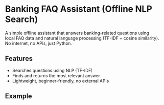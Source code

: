 # Banking FAQ Assistant (Offline NLP Search)

A simple offline assistant that answers banking-related questions using local FAQ data and natural language processing (TF-IDF + cosine similarity). No internet, no APIs, just Python.

## Features
- Searches questions using NLP (TF-IDF)
- Finds and returns the most relevant answer
- Lightweight, beginner-friendly, no external APIs

## Example
